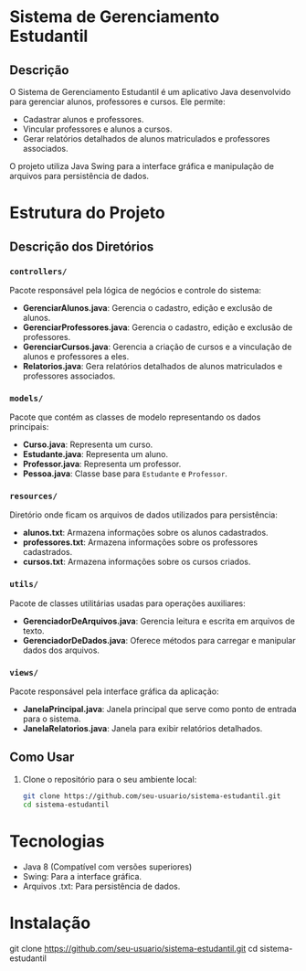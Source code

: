 # Sistema de Gerenciamento Estudantil
## Descrição
O Sistema de Gerenciamento Estudantil é um aplicativo Java desenvolvido para gerenciar alunos, professores e cursos. Ele permite:

- Cadastrar alunos e professores.
- Vincular professores e alunos a cursos.
- Gerar relatórios detalhados de alunos matriculados e professores associados.

O projeto utiliza Java Swing para a interface gráfica e manipulação de arquivos para persistência de dados.

# Estrutura do Projeto


## Descrição dos Diretórios

### `controllers/`
Pacote responsável pela lógica de negócios e controle do sistema:
- **GerenciarAlunos.java**: Gerencia o cadastro, edição e exclusão de alunos.
- **GerenciarProfessores.java**: Gerencia o cadastro, edição e exclusão de professores.
- **GerenciarCursos.java**: Gerencia a criação de cursos e a vinculação de alunos e professores a eles.
- **Relatorios.java**: Gera relatórios detalhados de alunos matriculados e professores associados.

### `models/`
Pacote que contém as classes de modelo representando os dados principais:
- **Curso.java**: Representa um curso.
- **Estudante.java**: Representa um aluno.
- **Professor.java**: Representa um professor.
- **Pessoa.java**: Classe base para `Estudante` e `Professor`.

### `resources/`
Diretório onde ficam os arquivos de dados utilizados para persistência:
- **alunos.txt**: Armazena informações sobre os alunos cadastrados.
- **professores.txt**: Armazena informações sobre os professores cadastrados.
- **cursos.txt**: Armazena informações sobre os cursos criados.

### `utils/`
Pacote de classes utilitárias usadas para operações auxiliares:
- **GerenciadorDeArquivos.java**: Gerencia leitura e escrita em arquivos de texto.
- **GerenciadorDeDados.java**: Oferece métodos para carregar e manipular dados dos arquivos.

### `views/`
Pacote responsável pela interface gráfica da aplicação:
- **JanelaPrincipal.java**: Janela principal que serve como ponto de entrada para o sistema.
- **JanelaRelatorios.java**: Janela para exibir relatórios detalhados.

## Como Usar
1. Clone o repositório para o seu ambiente local:
   ```bash
   git clone https://github.com/seu-usuario/sistema-estudantil.git
   cd sistema-estudantil


# Tecnologias
- Java 8 (Compatível com versões superiores)
- Swing: Para a interface gráfica.
- Arquivos .txt: Para persistência de dados.

# Instalação

git clone https://github.com/seu-usuario/sistema-estudantil.git
cd sistema-estudantil

